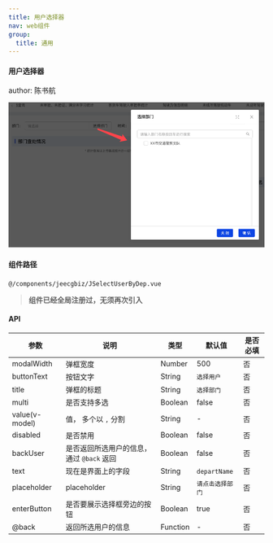 ```yaml
---
title: 用户选择器
nav: web组件
group:
  title: 通用
---
```


#### 用户选择器

author: 陈书航

![img](./img/jSelectDepartImg.png)

#### 组件路径

`@/components/jeecgbiz/JSelectUserByDep.vue`

> **组件已经全局注册过，无须再次引入**

#### API

| 参数           | 说明                                      | 类型     | 默认值           | 是否必填 |
| -------------- | ----------------------------------------- | -------- | ---------------- | -------- |
| modalWidth     | 弹框宽度                                  | Number   | 500              | 否       |
| buttonText     | 按钮文字                                  | String   | `选择用户`       | 否       |
| title          | 弹框的标题                                | String   | `选择部门`       | 否       |
| multi          | 是否支持多选                              | Boolean  | false            | 否       |
| value(v-model) | 值， 多个以 `,` 分割                      | String   | -                | 否       |
| disabled       | 是否禁用                                  | Boolean  | false            | 否       |
| backUser       | 是否返回所选用户的信息，通过 `@back` 返回 | Boolean  | false            | 否       |
| text           | 现在是界面上的字段                        | String   | `departName`     | 否       |
| placeholder    | placeholder                               | String   | `请点击选择部门` | 否       |
| enterButton    | 是否要展示选择框旁边的按钮                | Boolean  | true             | 否       |
| @back          | 返回所选用户的信息                        | Function | -                | 否       |
